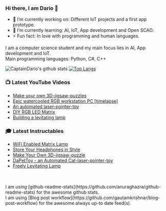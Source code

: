 ### Hi there, I am Dario 👋


- 🔭 I’m currently working on: Different IoT projects and a first app prototype.
- 🌱 I’m currently learning: AI, IoT, App development and Open SCAD.
- ⚡ Fun fact: In love with programming and human languages.


I am a computer science student and my main focus lies in AI, App development and IoT. </br>
Main programming languages: Python, C#, C++

![CaptainDario's github stats](https://github-readme-stats.vercel.app/api?username=captaindario&count_private=true)
[![Top Langs](https://github-readme-stats.vercel.app/api/top-langs/?username=captaindario&hide=g-code)](https://github.com/captaindario/github-readme-stats)

### 📺 Latest YouTube Videos
<!-- YOUTUBE:START -->
- [Make your own 3D-jigsaw-puzzles](https://www.youtube.com/watch?v=Sl4_0uPr6Pk)
- [Epic watercooled RGB workstation PC [timelapse]](https://www.youtube.com/watch?v=nSBbka363sI)
- [An automated laser-pointer-toy](https://www.youtube.com/watch?v=vp5igMt3IM0)
- [DIY RGB LED Matrix](https://www.youtube.com/watch?v=JtgvVUUX6ng)
- [Building a levitating lamp](https://www.youtube.com/watch?v=H9U5d88-Mq0)
<!-- YOUTUBE:END -->

### 🎓 Latest Instructables
<!-- INSTRUCTABLES:START -->
- [WiFi Enabled Matrix Lamp](https://www.instructables.com/id/WiFi-Enabled-Matrix-Lamp/)
- [Store Your Headphones in Style](https://www.instructables.com/id/Store-Your-Headphones-in-Style/)
- [Make Your Own 3D-jigsaw-puzzle](https://www.instructables.com/id/Make-Your-Own-3D-jigsaw-puzzle/)
- [DaPetToy - an Automated Cat-laser-pointer-toy](https://www.instructables.com/id/An-Automated-Cat-laser-pointer-toy/)
- [Freely Levitating Lamp](https://www.instructables.com/id/Freely-Levitating-Lamp/)
<!-- INSTRUCTABLES:END -->

</br>
</br>
I am using [github-readme-stats](https://github.com/anuraghazra/github-readme-stats) for the awesome github stats. </br>
I am using [Blog post workflow](https://github.com/gautamkrishnar/blog-post-workflow) for the awesome always up-to date feed(s).

